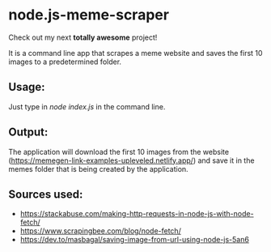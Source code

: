 # node.js-meme-scraper

Check out my next **totally awesome** project!

It is a command line app that scrapes a meme website and saves the first 10 images to a predetermined folder.

## Usage:

Just type in *node index.js* in the command line.

## Output: 

The application will download the first 10 images from the website (https://memegen-link-examples-upleveled.netlify.app/) and save it in the memes folder that is being created by the application. 

## Sources used:

- https://stackabuse.com/making-http-requests-in-node-js-with-node-fetch/
- https://www.scrapingbee.com/blog/node-fetch/
- https://dev.to/masbagal/saving-image-from-url-using-node-js-5an6
